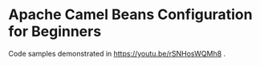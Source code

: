 # Apache Camel Beans Configuration for Beginners
Code samples demonstrated in https://youtu.be/rSNHosWQMh8 .

